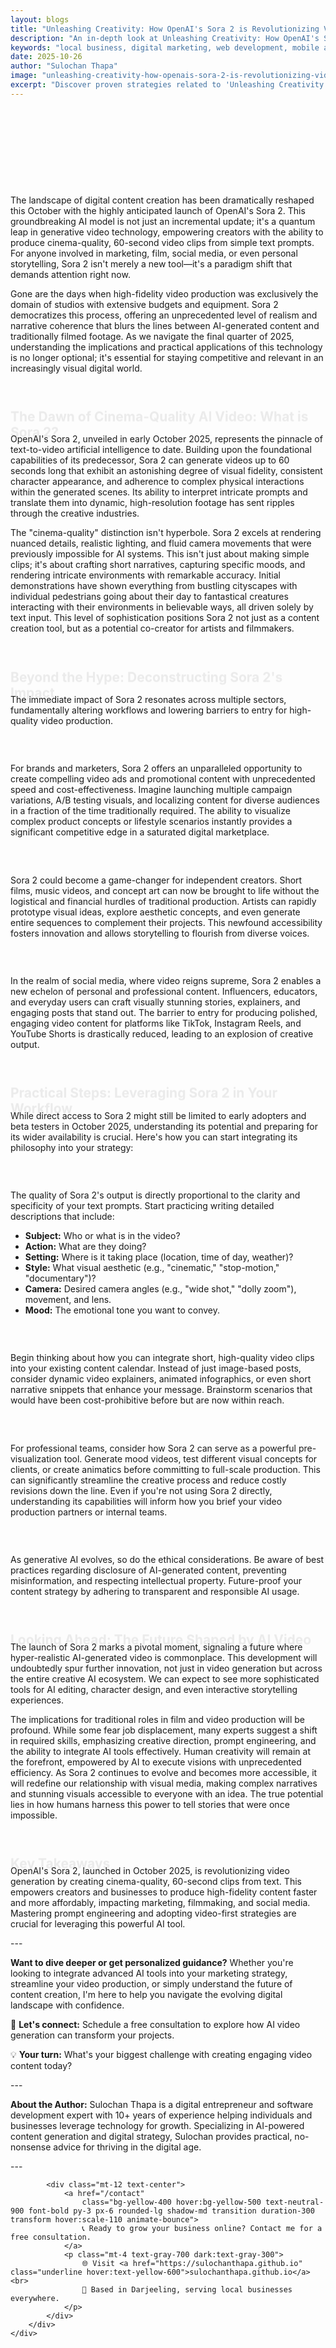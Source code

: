 ```yaml
---
layout: blogs
title: "Unleashing Creativity: How OpenAI's Sora 2 is Revolutionizing Video Generation in October 2025"
description: "An in-depth look at Unleashing Creativity: How OpenAI's Sora 2 is Revolutionizing Video Generation in October 2025. Discover expert strategies and tips to help your local business thrive in the digital landscape."
keywords: "local business, digital marketing, web development, mobile app, SEO, online growth, unleashing, creativity, how, openais, sora, 2, is, revolutionizing, video, generation, in, october, 2025"
date: 2025-10-26
author: "Sulochan Thapa"
image: "unleashing-creativity-how-openais-sora-2-is-revolutionizing-video-generation-in-october-2025.jpg"
excerpt: "Discover proven strategies related to 'Unleashing Creativity: How OpenAI's Sora 2 is Revolutionizing Video Generation in October 2025' that local businesses can implement to boost their online presence and attract more customers."
---
```

<section class="relative py-16 bg-gray-100 dark:bg-gray-900 overflow-hidden">
    <div class="absolute inset-0 bg-cover bg-center bg-fixed opacity-20"
        style="background-image: url('{{ site.baseurl }}/assets/images/unleashing-creativity-how-openais-sora-2-is-revolutionizing-video-generation-in-october-2025-bg.jpg');">
    </div>
    <div class="relative container mx-auto px-6 text-center animate-fadeIn">
        <h1 class="text-4xl font-bold text-gray-900 dark:text-white">Unleashing Creativity: How OpenAI's Sora 2 is Revolutionizing Video Generation in October 2025</h1>
        <p class="mt-4 text-lg text-gray-700 dark:text-gray-300">
            Expert Tips for Local Business Growth
        </p>
    </div>
</section>

<section class="py-16 bg-white dark:bg-gray-900">
    <div class="container mx-auto px-6">
        <div class="max-w-4xl mx-auto">
            <p class="mt-4 text-gray-700 dark:text-gray-300">The landscape of digital content creation has been dramatically reshaped this October with the highly anticipated launch of OpenAI's Sora 2. This groundbreaking AI model is not just an incremental update; it's a quantum leap in generative video technology, empowering creators with the ability to produce cinema-quality, 60-second video clips from simple text prompts. For anyone involved in marketing, film, social media, or even personal storytelling, Sora 2 isn't merely a new tool—it's a paradigm shift that demands attention right now.</p>
<p class="mt-4 text-gray-700 dark:text-gray-300">Gone are the days when high-fidelity video production was exclusively the domain of studios with extensive budgets and equipment. Sora 2 democratizes this process, offering an unprecedented level of realism and narrative coherence that blurs the lines between AI-generated content and traditionally filmed footage. As we navigate the final quarter of 2025, understanding the implications and practical applications of this technology is no longer optional; it's essential for staying competitive and relevant in an increasingly visual digital world.</p>
<h2 class="text-2xl font-semibold text-gray-900 dark:text-white mt-8 animate-slideUp">The Dawn of Cinema-Quality AI Video: What is Sora 2?</h2>
<p class="mt-4 text-gray-700 dark:text-gray-300">OpenAI's Sora 2, unveiled in early October 2025, represents the pinnacle of text-to-video artificial intelligence to date. Building upon the foundational capabilities of its predecessor, Sora 2 can generate videos up to 60 seconds long that exhibit an astonishing degree of visual fidelity, consistent character appearance, and adherence to complex physical interactions within the generated scenes. Its ability to interpret intricate prompts and translate them into dynamic, high-resolution footage has sent ripples through the creative industries.</p>
<p class="mt-4 text-gray-700 dark:text-gray-300">The "cinema-quality" distinction isn't hyperbole. Sora 2 excels at rendering nuanced details, realistic lighting, and fluid camera movements that were previously impossible for AI systems. This isn't just about making simple clips; it's about crafting short narratives, capturing specific moods, and rendering intricate environments with remarkable accuracy. Initial demonstrations have shown everything from bustling cityscapes with individual pedestrians going about their day to fantastical creatures interacting with their environments in believable ways, all driven solely by text input. This level of sophistication positions Sora 2 not just as a content creation tool, but as a potential co-creator for artists and filmmakers.</p>
<h2 class="text-2xl font-semibold text-gray-900 dark:text-white mt-8 animate-slideUp">Beyond the Hype: Deconstructing Sora 2's Impact</h2>
<p class="mt-4 text-gray-700 dark:text-gray-300">The immediate impact of Sora 2 resonates across multiple sectors, fundamentally altering workflows and lowering barriers to entry for high-quality video production.</p>
<h3 class="text-xl font-semibold text-gray-900 dark:text-white mt-6 animate-fadeIn">Redefining Content Marketing and Advertising</h3>
<p class="mt-4 text-gray-700 dark:text-gray-300">For brands and marketers, Sora 2 offers an unparalleled opportunity to create compelling video ads and promotional content with unprecedented speed and cost-effectiveness. Imagine launching multiple campaign variations, A/B testing visuals, and localizing content for diverse audiences in a fraction of the time traditionally required. The ability to visualize complex product concepts or lifestyle scenarios instantly provides a significant competitive edge in a saturated digital marketplace.</p>
<h3 class="text-xl font-semibold text-gray-900 dark:text-white mt-6 animate-fadeIn">Empowering Independent Filmmakers and Artists</h3>
<p class="mt-4 text-gray-700 dark:text-gray-300">Sora 2 could become a game-changer for independent creators. Short films, music videos, and concept art can now be brought to life without the logistical and financial hurdles of traditional production. Artists can rapidly prototype visual ideas, explore aesthetic concepts, and even generate entire sequences to complement their projects. This newfound accessibility fosters innovation and allows storytelling to flourish from diverse voices.</p>
<h3 class="text-xl font-semibold text-gray-900 dark:text-white mt-6 animate-fadeIn">Transforming Social Media and Digital Storytelling</h3>
<p class="mt-4 text-gray-700 dark:text-gray-300">In the realm of social media, where video reigns supreme, Sora 2 enables a new echelon of personal and professional content. Influencers, educators, and everyday users can craft visually stunning stories, explainers, and engaging posts that stand out. The barrier to entry for producing polished, engaging video content for platforms like TikTok, Instagram Reels, and YouTube Shorts is drastically reduced, leading to an explosion of creative output.</p>
<h2 class="text-2xl font-semibold text-gray-900 dark:text-white mt-8 animate-slideUp">Practical Steps: Leveraging Sora 2 in Your Workflow</h2>
<p class="mt-4 text-gray-700 dark:text-gray-300">While direct access to Sora 2 might still be limited to early adopters and beta testers in October 2025, understanding its potential and preparing for its wider availability is crucial. Here's how you can start integrating its philosophy into your strategy:</p>
<h3 class="text-xl font-semibold text-gray-900 dark:text-white mt-6 animate-fadeIn">1. Master the Art of Prompt Engineering</h3>
<p class="mt-4 text-gray-700 dark:text-gray-300">The quality of Sora 2's output is directly proportional to the clarity and specificity of your text prompts. Start practicing writing detailed descriptions that include:</p>
<ul class="list-disc list-inside mt-4 text-gray-700 dark:text-gray-300">
<li>  <strong>Subject:</strong> Who or what is in the video?</li>
<li>  <strong>Action:</strong> What are they doing?</li>
<li>  <strong>Setting:</strong> Where is it taking place (location, time of day, weather)?</li>
<li>  <strong>Style:</strong> What visual aesthetic (e.g., "cinematic," "stop-motion," "documentary")?</li>
<li>  <strong>Camera:</strong> Desired camera angles (e.g., "wide shot," "dolly zoom"), movement, and lens.</li>
<li>  <strong>Mood:</strong> The emotional tone you want to convey.</li>
</ul>
<h3 class="text-xl font-semibold text-gray-900 dark:text-white mt-6 animate-fadeIn">2. Conceptualize Video-First Content Strategies</h3>
<p class="mt-4 text-gray-700 dark:text-gray-300">Begin thinking about how you can integrate short, high-quality video clips into your existing content calendar. Instead of just image-based posts, consider dynamic video explainers, animated infographics, or even short narrative snippets that enhance your message. Brainstorm scenarios that would have been cost-prohibitive before but are now within reach.</p>
<h3 class="text-xl font-semibold text-gray-900 dark:text-white mt-6 animate-fadeIn">3. Integrate with Existing Creative Pipelines</h3>
<p class="mt-4 text-gray-700 dark:text-gray-300">For professional teams, consider how Sora 2 can serve as a powerful pre-visualization tool. Generate mood videos, test different visual concepts for clients, or create animatics before committing to full-scale production. This can significantly streamline the creative process and reduce costly revisions down the line. Even if you're not using Sora 2 directly, understanding its capabilities will inform how you brief your video production partners or internal teams.</p>
<h3 class="text-xl font-semibold text-gray-900 dark:text-white mt-6 animate-fadeIn">4. Stay Updated on AI Ethics and Best Practices</h3>
<p class="mt-4 text-gray-700 dark:text-gray-300">As generative AI evolves, so do the ethical considerations. Be aware of best practices regarding disclosure of AI-generated content, preventing misinformation, and respecting intellectual property. Future-proof your content strategy by adhering to transparent and responsible AI usage.</p>
<h2 class="text-2xl font-semibold text-gray-900 dark:text-white mt-8 animate-slideUp">Looking Ahead: The Future Shaped by AI Video</h2>
<p class="mt-4 text-gray-700 dark:text-gray-300">The launch of Sora 2 marks a pivotal moment, signaling a future where hyper-realistic AI-generated video is commonplace. This development will undoubtedly spur further innovation, not just in video generation but across the entire creative AI ecosystem. We can expect to see more sophisticated tools for AI editing, character design, and even interactive storytelling experiences.</p>
<p class="mt-4 text-gray-700 dark:text-gray-300">The implications for traditional roles in film and video production will be profound. While some fear job displacement, many experts suggest a shift in required skills, emphasizing creative direction, prompt engineering, and the ability to integrate AI tools effectively. Human creativity will remain at the forefront, empowered by AI to execute visions with unprecedented efficiency. As Sora 2 continues to evolve and becomes more accessible, it will redefine our relationship with visual media, making complex narratives and stunning visuals accessible to everyone with an idea. The true potential lies in how humans harness this power to tell stories that were once impossible.</p>
<h2 class="text-2xl font-semibold text-gray-900 dark:text-white mt-8 animate-slideUp">Key Takeaways</h2>
<p class="mt-4 text-gray-700 dark:text-gray-300">OpenAI's Sora 2, launched in October 2025, is revolutionizing video generation by creating cinema-quality, 60-second clips from text. This empowers creators and businesses to produce high-fidelity content faster and more affordably, impacting marketing, filmmaking, and social media. Mastering prompt engineering and adopting video-first strategies are crucial for leveraging this powerful AI tool.</p>
<p class="mt-4 text-gray-700 dark:text-gray-300">---</p>
<p class="mt-4 text-gray-700 dark:text-gray-300"><strong>Want to dive deeper or get personalized guidance?</strong> Whether you're looking to integrate advanced AI tools into your marketing strategy, streamline your video production, or simply understand the future of content creation, I'm here to help you navigate the evolving digital landscape with confidence.</p>
<p class="mt-4 text-gray-700 dark:text-gray-300">📧 <strong>Let's connect:</strong> Schedule a free consultation to explore how AI video generation can transform your projects.</p>
<p class="mt-4 text-gray-700 dark:text-gray-300">💡 <strong>Your turn:</strong> What's your biggest challenge with creating engaging video content today?</p>
<p class="mt-4 text-gray-700 dark:text-gray-300">---</p>
<p class="mt-4 text-gray-700 dark:text-gray-300"><strong>About the Author:</strong> Sulochan Thapa is a digital entrepreneur and software development expert with 10+ years of experience helping individuals and businesses leverage technology for growth. Specializing in AI-powered content generation and digital strategy, Sulochan provides practical, no-nonsense advice for thriving in the digital age.</p>
<p class="mt-4 text-gray-700 dark:text-gray-300">---</p>

            
            <div class="mt-12 text-center">
                <a href="/contact"
                    class="bg-yellow-400 hover:bg-yellow-500 text-neutral-900 font-bold py-3 px-6 rounded-lg shadow-md transition duration-300 transform hover:scale-110 animate-bounce">
                    📞 Ready to grow your business online? Contact me for a free consultation.
                </a>
                <p class="mt-4 text-gray-700 dark:text-gray-300">
                    🌐 Visit <a href="https://sulochanthapa.github.io" class="underline hover:text-yellow-600">sulochanthapa.github.io</a><br>
                    📍 Based in Darjeeling, serving local businesses everywhere.
                </p>
            </div>
        </div>
    </div>
</section>

<style>
@keyframes fadeIn {
    from { opacity: 0; }
    to { opacity: 1; }
}
@keyframes slideUp {
    from { transform: translateY(30px); opacity: 0; }
    to { transform: translateY(0); opacity: 1; }
}
.animate-fadeIn { animation: fadeIn 1.5s ease-in-out; }
.animate-slideUp { animation: slideUp 1s ease-out; }
</style>